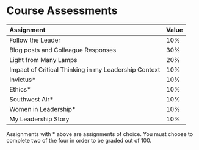 # Course Assessments

| Assignment | Value |
| :--- | :--- |
| Follow the Leader | 10% |
|Blog posts and Colleague Responses | 30% |
| Light from Many Lamps| 20% |
| Impact of Critical Thinking in my Leadership Context| 10% |
| Invictus*| 10%|
|Ethics*| 10%|
|Southwest Air*| 10%|
| Women in Leadership* | 10% |
| My Leadership Story | 10% |


Assignments with * above are assignments of choice. You must choose to complete two of the four in order to be graded out of 100. 

